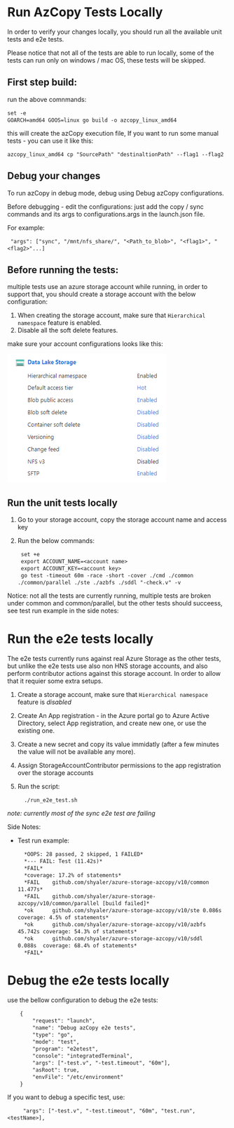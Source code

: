 # Run AzCopy Tests Locally

In order to verify your changes locally, you should run all the available unit tests and e2e tests.

Please notice that not all of the tests are able to run locally, some of the tests can run only on windows / mac OS, these tests will be skipped.



## First step build:
run the above comnmands:

    set -e
    GOARCH=amd64 GOOS=linux go build -o azcopy_linux_amd64


this will create the azCopy execution file, If you want to run some manual tests - you can use it like this:

    azcopy_linux_amd64 cp "SourcePath" "destinaltionPath" --flag1 --flag2


## Debug your changes
To run azCopy in debug mode, debug using Debug azCopy configurations.

Before debugging - edit the configurations: just add the copy / sync commands and its args to configurations.args in the launch.json file.

For example:

     "args": ["sync", "/mnt/nfs_share/", "<Path_to_blob>", "<flag1>", "<flag2>"...]



## Before running the tests:
multiple tests use an azure storage account while running, in order to support that, you should create a storage account with the below configuration:
1. When creating the storage account, make sure that `Hierarchical namespace` feature is enabled.
2. Disable all the soft delete features.

make sure your account configurations looks like this: 

![Storage Account configuration](storage-account-configuration.png)



## Run the unit tests locally
1. Go to your storage account, copy the storage account name and access key
2. Run the below commands:

        set +e
        export ACCOUNT_NAME=<account name>
        export ACCOUNT_KEY=<account key>
        go test -timeout 60m -race -short -cover ./cmd ./common ./common/parallel ./ste ./azbfs ./sddl "-check.v" -v


Notice: not all the tests are currently running, multiple tests are broken under common and common/parallel, but the other tests should succeess, see test run example in the side notes:


# Run the e2e tests locally
The e2e tests currently runs against real Azure Storage as the other tests, but unlike the e2e tests use also non HNS storage accounts, and also perform contributor actions against this storage account. In order to allow that it requier some extra setups.
1. Create a storage account, make sure that `Hierarchical namespace` feature is _disabled_
2. Create An App registration - in the Azure portal go to Azure Active Directory, select App registration, and create new one, or use the existing one.
3. Create a new secret and copy its value immidatly (after a few minutes the value will not be available any more).
5. Assign StorageAccountContributor permissions to the app registration over the storage accounts
6. Run the script:

         ./run_e2e_test.sh

_note: currently most of the sync e2e test are failing_



Side Notes:
* Test run example:

        *OOPS: 28 passed, 2 skipped, 1 FAILED*
        *--- FAIL: Test (11.42s)*
        *FAIL*
        *coverage: 17.2% of statements*
        *FAIL    github.com/shyaler/azure-storage-azcopy/v10/common      11.477s*
        *FAIL    github.com/shyaler/azure-storage-azcopy/v10/common/parallel [build failed]*
        *ok      github.com/shyaler/azure-storage-azcopy/v10/ste 0.086s  coverage: 4.5% of statements*
        *ok      github.com/shyaler/azure-storage-azcopy/v10/azbfs       45.742s coverage: 54.3% of statements*
        *ok      github.com/shyaler/azure-storage-azcopy/v10/sddl        0.088s  coverage: 68.4% of statements*
        *FAIL*


# Debug the e2e tests locally
use the bellow configuration to debug the e2e tests:

        {
            "request": "launch",
            "name": "Debug azCopy e2e tests",
            "type": "go",
            "mode": "test",
            "program": "e2etest",
            "console": "integratedTerminal",
            "args": ["-test.v", "-test.timeout", "60m"],
            "asRoot": true,
            "envFile": "/etc/environment"
        }

If you want to debug a specific test, use:

         "args": ["-test.v", "-test.timeout", "60m", "test.run", <testName>],
